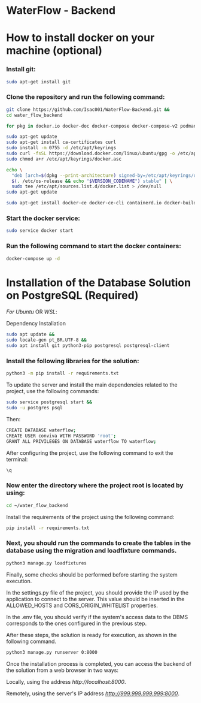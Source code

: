 
# **WaterFlow - Backend**

# How to install docker on your machine (optional)

### Install git:

```bash
sudo apt-get install git
```

### Clone the repository and run the following command:

```bash
git clone https://github.com/Isac001/WaterFlow-Backend.git &&
cd water_flow_backend 
```


```bash
for pkg in docker.io docker-doc docker-compose docker-compose-v2 podman-docker containerd runc; do sudo apt-get remove $pkg; done
```

```bash
sudo apt-get update
sudo apt-get install ca-certificates curl
sudo install -m 0755 -d /etc/apt/keyrings
sudo curl -fsSL https://download.docker.com/linux/ubuntu/gpg -o /etc/apt/keyrings/docker.asc
sudo chmod a+r /etc/apt/keyrings/docker.asc

echo \
  "deb [arch=$(dpkg --print-architecture) signed-by=/etc/apt/keyrings/docker.asc] https://download.docker.com/linux/ubuntu \
  $(. /etc/os-release && echo "$VERSION_CODENAME") stable" | \
  sudo tee /etc/apt/sources.list.d/docker.list > /dev/null
sudo apt-get update

```

```bash
sudo apt-get install docker-ce docker-ce-cli containerd.io docker-buildx-plugin docker-compose-plugin
```

### Start the docker service:
```bash
sudo service docker start
```

### Run the following command to start the docker containers:

```bash
docker-compose up -d
```



# Installation of the Database Solution on PostgreSQL (Required)

_For Ubuntu_ OR _WSL_:

Dependency Installation

```bash
sudo apt update &&
sudo locale-gen pt_BR.UTF-8 &&
sudo apt install git python3-pip postgresql postgresql-client
```


### Install the following libraries for the solution:

```bash
python3 -m pip install -r requirements.txt
```


To update the server and install the main dependencies related to the project, use the following commands:


```bash
sudo service postgresql start &&
sudo -u postgres psql
```

Then:

```bash
CREATE DATABASE waterflow;
CREATE USER conviva WITH PASSWORD 'root';
GRANT ALL PRIVILEGES ON DATABASE waterflow TO waterflow;
```

After configuring the project, use the following command to exit the terminal:

```bash
\q
```

### Now enter the directory where the project root is located by using:

```bash
cd ~/water_flow_backend
```

Install the requirements of the project using the following command:

```bash
pip install -r requirements.txt
```



### Next, you should run the commands to create the tables in the database using the migration and loadfixture commands.

```bash
python3 manage.py loadfixtures
```

Finally, some checks should be performed before starting the system execution.

In the settings.py file of the project, you should provide the IP used by the application to connect to the server. This value should be inserted in the ALLOWED_HOSTS and CORS_ORIGIN_WHITELIST properties.

In the .env file, you should verify if the system's access data to the DBMS corresponds to the ones configured in the previous step.

After these steps, the solution is ready for execution, as shown in the following command.

```bash
python3 manage.py runserver 0:8000
```

Once the installation process is completed, you can access the backend of the solution from a web browser in two ways:

Locally, using the address _http://localhost:8000_.

Remotely, using the server's IP address _http://999.999.999.999:8000_.
